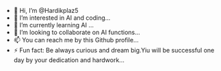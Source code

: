 - 👋 Hi, I’m @Hardikplaz5
- 👀 I’m interested in AI and coding...
- 🌱 I’m currently learning AI ...
- 💞️ I’m looking to collaborate on AI functions...
- 📫 You can reach me by this Github profile...
- ⚡ Fun fact: Be always curious and dream big.Yiu will be successful one day by your dedication and hardwork...

<!---
Hardikplaz5/Hardikplaz5 is a ✨ special ✨ repository because its `README.md` (this file) appears on your GitHub profile.
You can click the Preview link to take a look at your changes.
--->
